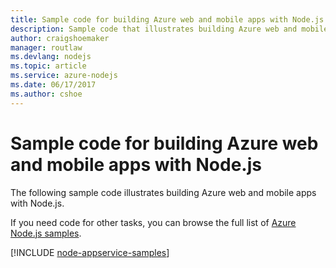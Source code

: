 ```yaml
---
title: Sample code for building Azure web and mobile apps with Node.js
description: Sample code that illustrates building Azure web and mobile apps with Node.js.
author: craigshoemaker
manager: routlaw
ms.devlang: nodejs
ms.topic: article
ms.service: azure-nodejs
ms.date: 06/17/2017
ms.author: cshoe
---
```


# Sample code for building Azure web and mobile apps with Node.js

The following sample code illustrates building Azure web and mobile apps with Node.js.

If you need code for other tasks, you can browse the full list of [Azure Node.js samples](https://azure.microsoft.com/resources/samples/?term=nodejs).

[!INCLUDE [node-appservice-samples](../docs-ref-conceptual/includes/appservice-samples.md)]